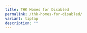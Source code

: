 ```yaml
---
title: THK Homes for Disabled
permalink: /thk-homes-for-disabled/
variant: tiptap
description: ""
---
```

